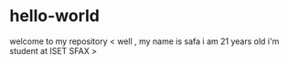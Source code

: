 # hello-world
welcome to my repository
< well , my name is safa i am 21 years old i'm student at ISET SFAX >
